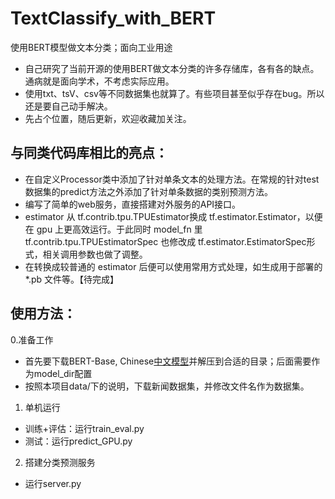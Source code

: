 # TextClassify_with_BERT
使用BERT模型做文本分类；面向工业用途

+ 自己研究了当前开源的使用BERT做文本分类的许多存储库，各有各的缺点。通病就是面向学术，不考虑实际应用。
+ 使用txt、tsV、csv等不同数据集也就算了。有些项目甚至似乎存在bug。所以还是要自己动手解决。
+ 先占个位置，随后更新，欢迎收藏加关注。

## 与同类代码库相比的亮点：
- 在自定义Processor类中添加了针对单条文本的处理方法。在常规的针对test数据集的predict方法之外添加了针对单条数据的类别预测方法。
- 编写了简单的web服务，直接搭建对外服务的API接口。
- estimator 从 tf.contrib.tpu.TPUEstimator换成 tf.estimator.Estimator，以便在 gpu 上更高效运行。于此同时 model_fn 里tf.contrib.tpu.TPUEstimatorSpec 也修改成 tf.estimator.EstimatorSpec形式，相关调用参数也做了调整。
- 在转换成较普通的 estimator 后便可以使用常用方式处理，如生成用于部署的 *.pb 文件等。【待完成】

## 使用方法：
0.准备工作
+ 首先要下载BERT-Base, Chinese[中文模型](https://storage.googleapis.com/bert_models/2018_11_03/chinese_L-12_H-768_A-12.zip)并解压到合适的目录；后面需要作为model_dir配置
+ 按照本项目data/下的说明，下载新闻数据集，并修改文件名作为数据集。
1. 单机运行
+ 训练+评估：运行train_eval.py
+ 测试：运行predict_GPU.py
2. 搭建分类预测服务
+ 运行server.py
